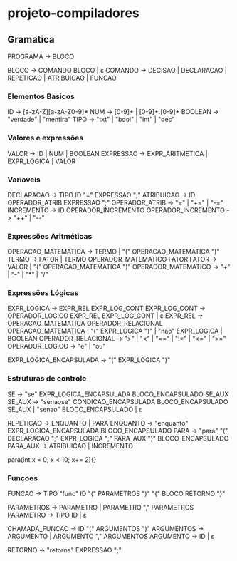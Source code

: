 # projeto-compiladores

## Gramatica
PROGRAMA -> BLOCO

BLOCO -> COMANDO BLOCO | ε
COMANDO -> DECISAO | DECLARACAO | REPETICAO | ATRIBUICAO | FUNCAO

### Elementos Basicos
ID -> [a-zA-Z][a-zA-Z0-9]*
NUM -> [0-9]+ | [0-9]+.[0-9]+
BOOLEAN -> "verdade" | "mentira"
TIPO -> "txt" | "bool" | "int" | "dec"

### Valores e expressões
VALOR -> ID | NUM | BOOLEAN
EXPRESSAO -> EXPR_ARITMETICA | EXPR_LOGICA | VALOR

### Variaveis
DECLARACAO -> TIPO ID "=" EXPRESSAO ";"
ATRIBUICAO -> ID OPERADOR_ATRIB EXPRESSAO ";"
OPERADOR_ATRIB -> "=" | "+=" | "-="
INCREMENTO -> ID OPERADOR_INCREMENTO
OPERADOR_INCREMENTO -> "++" | "--"

### Expressões Aritméticas
OPERACAO_MATEMATICA -> TERMO | "(" OPERACAO_MATEMATICA ")"
TERMO -> FATOR | TERMO OPERADOR_MATEMATICO FATOR
FATOR -> VALOR | "(" OPERACAO_MATEMATICA ")"
OPERADOR_MATEMATICO -> "+" | "-" | "*" | "/"

### Expressões Lógicas
EXPR_LOGICA -> EXPR_REL EXPR_LOG_CONT
EXPR_LOG_CONT -> OPERADOR_LOGICO EXPR_REL EXPR_LOG_CONT | ε
EXPR_REL -> OPERACAO_MATEMATICA OPERADOR_RELACIONAL OPERACAO_MATEMATICA | "(" EXPR_LOGICA ")" | "nao" EXPR_LOGICA | BOOLEAN
OPERADOR_RELACIONAL -> ">" | "<" | "==" | "!=" | "<=" | ">="
OPERADOR_LOGICO -> "e" | "ou"

EXPR_LOGICA_ENCAPSULADA -> "(" EXPR_LOGICA ")"

### Estruturas de controle

SE ->  "se" EXPR_LOGICA_ENCAPSULADA BLOCO_ENCAPSULADO SE_AUX
SE_AUX -> "senaose" CONDICAO_ENCAPSULADA BLOCO_ENCAPSULADO SE_AUX | "senao" BLOCO_ENCAPSULADO | ε

REPETICAO -> ENQUANTO | PARA
ENQUANTO -> "enquanto" EXPR_LOGICA_ENCAPSULADA BLOCO_ENCAPSULADO
PARA -> "para" "(" DECLARACAO ";" EXPR_LOGICA ";" PARA_AUX ")" BLOCO_ENCAPSULADO
PARA_AUX ->  ATRIBUICAO | INCREMENTO

para(int x = 0; x < 10; x+= 2){}

### Funçoes

FUNCAO -> TIPO "func" ID "(" PARAMETROS ")" "{" BLOCO RETORNO "}"

PARAMETROS -> PARAMETRO | PARAMETRO "," PARAMETROS 
PARAMETRO -> TIPO ID | ε

CHAMADA_FUNCAO -> ID "(" ARGUMENTOS ")"
ARGUMENTOS -> ARGUMENTO | ARGUMENTO "," ARGUMENTOS 
ARGUMENTO -> ID | ε

RETORNO -> "retorna" EXPRESSAO ";"
